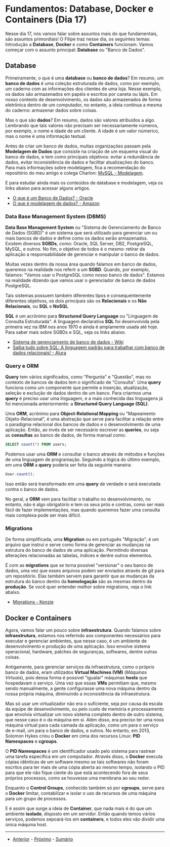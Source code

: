 # Fundamentos: Database, Docker e Containers (Dia 17)
Nesse dia 17, nós vamos falar sobre assuntos mais do que fundamentais, são assuntos primordiais! O Filipe traz nesse dia, os seguintes temas: Introdução a **Database**, **Docker** e como **Containers** funcionam. Vamos começar com o assunto principal: **Database** ou "Banco de Dados". 

## Database
Primeiramente, o que é uma **database** ou **banco de dados**? Em resumo, um **banco de dados** é uma coleção estruturada de dados, como por exemplo, um caderno com as informações dos clientes de uma loja. Nesse exemplo, os dados são armazenados em papéis e escritos por caneta ou lápis. Em nosso contexto de desenvolvimento, os dados são armazenados de forma eletrônica dentro de um computador, no entanto, a ideia continua a mesma do caderno: armazenar dados sobre coisas.

Mas o que são **dados**? Em resumo, dados são valores atribuídos a algo. Lembrando que tais valores não precisam ser necessariamente números, por exemplo, o nome e idade de um cliente. A idade é um valor númerico, mas o nome é uma informação textual.

Antes de criar um banco de dados, muitas organizações passam pela **Modelagem de Dados** que consiste na criação de um esquema visual do banco de dados, e tem como principais objetivos: evitar a redundância de dados, evitar inconsistência de dados e facilitar atualizações do banco. Para mais informações sobre modelagem, fica a recomendação do repositório do meu amigo e colega Charlon: [MySQL - Modelagem](https://github.com/charlon-156/MySQL/blob/main/Modelagem.md#modelagem-de-dados).

E para estudar ainda mais os conteúdos de database e modelagem, veja os links abaixo para acessar alguns artigos.
- [O que é um Banco de Dados? - Oracle](https://www.oracle.com/br/database/what-is-database/)
- [O que é modelagem de dados? - Amazon](https://aws.amazon.com/pt/what-is/data-modeling/)

### Data Base Management System (DBMS)
**Data Base Management System** ou "Sistema de Gerenciamento de Banco de Dados (SGBD)" é um sistema que será utilizado para gerenciar um ou mais bancos de dados e define como os dados serão armazenados. Existem diversos **SGBDs**, como:  Oracle, SQL Server, DB2, PostgreSQL, MySQL, e outros. No fim, o objetivo de todos é o mesmo: retirar da aplicação a responsabilidade de gerenciar e manipular o banco de dados. 

Muitas vezes dentro da nossa área quando falamos em banco de dados, queremos na realidade nos referir a um **SGBD**. Quando, por exemplo, falamos: "Vamos usar o PostgreSQL como nosso banco de dados". Estamos na realidade dizendo que vamos usar o gerenciador de banco de dados PostgreSQL.

Tais sistemas possuem também diferentes tipos e consequentemente diferentes objetivos, os dois principais são os **Relacionais** e os **Não Relacionais**, ou **SQL** e **NoSQL**.

**SQL** é um acrônimo para **Structured Query Language** ou "Linguagem de Consulta Estruturada". A linguagem declarativa **SQL** foi desenvolvida pela primeira vez na IBM nos anos 1970 e ainda é amplamente usada até hoje. Para saber mais sobre SGBDs e SQL, veja os links abaixo.

- [Sistema de gerenciamento de banco de dados - Wiki](https://pt.wikipedia.org/wiki/Sistema_de_gerenciamento_de_banco_de_dados)
- [Saiba tudo sobre SQL: A linguagem padrão para trabalhar com banco de dados relacionais! - Alura](https://www.alura.com.br/artigos/o-que-e-sql)

### Query e ORM
**Query** tem vários significados, como "Pergunta" e "Questão", mas no contexto de bancos de dados tem o significado de "Consulta". Uma **query** funciona como um componente que permite a inserção, atualização, seleção e exclução de dados dentro de um banco. Para criarmos uma **query** é preciso usar uma linguagem, e a mais conhecida das linguagens já foi mencionada anteriormente: a **Structured Query Language (SQL)**.

Uma **ORM**, acrônimo para **Object-Relational Mapping** ou "Mapeamento Objeto-Relacional", é uma abstração que serve para facilitar a relação entre o paradigma relacional dos bancos de dados e o desenvolvimento de uma aplicação. Então, ao invés de ser necessário escrever as **queries**, ou seja as **consultas** ao banco de dados, de forma manual como:
```sql
SELECT count(*) FROM users;
```
Podemos usar uma **ORM** e consultar o banco através de métodos e funções de uma linguagem de programação. Seguindo a lógica do último exemplo, em uma **ORM** a **query** poderia ser feita da seguinte maneira:
```js
User.count();
```
Isso então será transformado em uma **query** de verdade e será executada contra o banco de dados.

No geral, a **ORM** vem para facilitar o trabalho no desenvolvimento, no entanto, não é algo obrigatório e tem os seus prós e contras, como ser mais fácil de fazer implementações, mas quando queremos fazer uma consulta mais complexa pode ser mais dificil.

### Migrations
De forma simplificada, uma **Migration** ou em português "Migração", é um arquivo que instrui e serve como forma de gerenciar as mudanças na estrutura do banco de dados de uma aplicação. Permitindo diversas alterações relacionadas as tabelas, índices e dentre outros elementos.

É com as **migrations** que se torna possível "versionar" o seu banco de dados, uma vez que esses arquivos podem ser enviados através de git para um repositório. Elas também servem para garantir que as mudanças da estrutura do banco dentro da **homologação** são as mesmas dentro da **produção**. Se você quer entender melhor sobre migrations, veja o link abaixo.

- [Migrations - Kenzie](https://kenzie.com.br/blog/migrations/)

## Docker e Containers
Agora, vamos falar um pouco sobre **infraestrutura**. Quando falamos sobre **infraestrutura**, estamos nos referindo aos componentes necessários para executar e gerenciar ambientes, que nesse caso, é um ambiente de desenvolvimento e produção de uma aplicação. Isso envolve sistema operacional, hardware, patches de seguranças, softwares, dentre outras coisas.

Antigamente, para gerenciar serviços da infraestrutura, como o próprio banco de dados, eram utilizados **Virtual Machines (VM)** (_Máquinas Virtuais_), pois dessa forma é possível "igualar" máquinas **hosts** que hospedavam o serviço. Uma vez que essas **VMs** permitiam que, mesmo sendo manualmente, a gente configurasse uma nova máquina dentro da nossa própria máquina, diminuindo a inconsistência da infraestrutura.

Mas só usar um virtualizador não era o suficiente, seja por causa da escala da equipe de desenvolvimento, ou pelo custo de memória e processamento que envolvia virtualizar um novo sistema completo dentro de outro sistema, que nesse caso é o da máquina em si. Além disso, era preciso ter uma nova máquina virtual para cada camada da aplicação, como um para o serviço de e-mail, um para o banco de dados, e outros. No entanto, em 2013, Solomon Hykes criou o **Docker** em cima dos recursos Linux: **PID Namespaces** e **cgroups**.

O **PID Namespaces** é um identificador usado pelo sistema para rastrear uma tarefa específica em um computador. Através disso, o **Docker** executa cópias idênticas de um software mesmo se tais softwares não foram escritos para ter mais de uma cópia aberta ao mesmo tempo, isolando o PID para que ele não fique ciente do que está acontecendo fora de seus próprios processos, como se houvesse uma membrana ao seu redor.

Enquanto o **Control Groups**, conhecido também só por **cgroups**, serve para o **Docker** limitar, contabilizar e isolar o uso de recursos de uma máquina para um grupo de processos.

E é assim que surge a ideia de **Container**, que nada mais é do que um ambiente **isolado**, disposto em um servidor. Então quando temos vários serviços, podemos sepoará-los em **containers**, e todos eles vão dividir uma única máquina host.

---

- [Anterior](/dias/dia16.md) - [Próximo](/dias/dia18.md) - [Sumário](../README.md)
